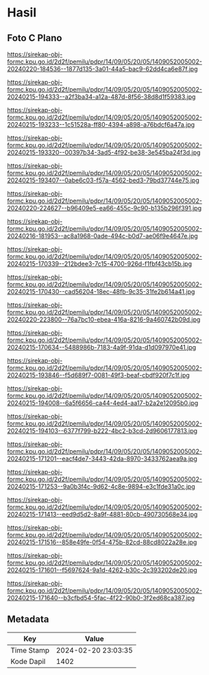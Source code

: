 # Hasil

## Foto C Plano

https://sirekap-obj-formc.kpu.go.id/2d2f/pemilu/pdpr/14/09/05/20/05/1409052005002-20240220-184536--1877d135-3a01-44a5-bac9-62dd4ca6e87f.jpg

https://sirekap-obj-formc.kpu.go.id/2d2f/pemilu/pdpr/14/09/05/20/05/1409052005002-20240215-194333--a2f3ba34-a12a-487d-8f56-38d8d1f59383.jpg

https://sirekap-obj-formc.kpu.go.id/2d2f/pemilu/pdpr/14/09/05/20/05/1409052005002-20240215-193233--1c51528a-ff80-4394-a898-a76bdcf6a47a.jpg

https://sirekap-obj-formc.kpu.go.id/2d2f/pemilu/pdpr/14/09/05/20/05/1409052005002-20240215-193320--00397b34-3ad5-4f92-be38-3e545ba24f3d.jpg

https://sirekap-obj-formc.kpu.go.id/2d2f/pemilu/pdpr/14/09/05/20/05/1409052005002-20240215-193407--0abe6c03-f57a-4562-bed3-79bd37744e75.jpg

https://sirekap-obj-formc.kpu.go.id/2d2f/pemilu/pdpr/14/09/05/20/05/1409052005002-20240220-224627--b96409e5-ea66-455c-9c90-b135b296f391.jpg

https://sirekap-obj-formc.kpu.go.id/2d2f/pemilu/pdpr/14/09/05/20/05/1409052005002-20240216-181953--ac8a1968-0ade-494c-b0d7-ae06f9e4647e.jpg

https://sirekap-obj-formc.kpu.go.id/2d2f/pemilu/pdpr/14/09/05/20/05/1409052005002-20240215-170339--212bdee3-7c15-4700-926d-f1fbf43cb15b.jpg

https://sirekap-obj-formc.kpu.go.id/2d2f/pemilu/pdpr/14/09/05/20/05/1409052005002-20240215-170430--cad56204-18ec-48fb-9c35-31fe2b614a41.jpg

https://sirekap-obj-formc.kpu.go.id/2d2f/pemilu/pdpr/14/09/05/20/05/1409052005002-20240220-223800--76a7bc10-ebea-416a-8216-9a460742b09d.jpg

https://sirekap-obj-formc.kpu.go.id/2d2f/pemilu/pdpr/14/09/05/20/05/1409052005002-20240215-170634--5488986b-7183-4a9f-91da-d1d097970e41.jpg

https://sirekap-obj-formc.kpu.go.id/2d2f/pemilu/pdpr/14/09/05/20/05/1409052005002-20240215-193846--f5d689f7-0081-49f3-beaf-cbdf920f7c1f.jpg

https://sirekap-obj-formc.kpu.go.id/2d2f/pemilu/pdpr/14/09/05/20/05/1409052005002-20240215-194008--6a5f6656-ca44-4ed4-aa17-b2a2e12095b0.jpg

https://sirekap-obj-formc.kpu.go.id/2d2f/pemilu/pdpr/14/09/05/20/05/1409052005002-20240215-194103--6377f799-b222-4bc2-b3cd-2d9606177813.jpg

https://sirekap-obj-formc.kpu.go.id/2d2f/pemilu/pdpr/14/09/05/20/05/1409052005002-20240215-171201--eacf4de7-3443-42da-8970-3433762aea9a.jpg

https://sirekap-obj-formc.kpu.go.id/2d2f/pemilu/pdpr/14/09/05/20/05/1409052005002-20240215-171253--9a0b3f4c-9d62-4c8e-9894-e3c1fde31a0c.jpg

https://sirekap-obj-formc.kpu.go.id/2d2f/pemilu/pdpr/14/09/05/20/05/1409052005002-20240215-171413--eed9d5d2-8a9f-4881-80cb-490730568e34.jpg

https://sirekap-obj-formc.kpu.go.id/2d2f/pemilu/pdpr/14/09/05/20/05/1409052005002-20240215-171516--858e49fe-0f54-475b-82cd-88cd8022a28e.jpg

https://sirekap-obj-formc.kpu.go.id/2d2f/pemilu/pdpr/14/09/05/20/05/1409052005002-20240215-171601--f5697624-9a1d-4262-b30c-2c393202de20.jpg

https://sirekap-obj-formc.kpu.go.id/2d2f/pemilu/pdpr/14/09/05/20/05/1409052005002-20240215-171640--b3cfbd54-5fac-4f22-90b0-3f2ed68ca387.jpg


## Metadata

| Key        | Value               |
| ---------- | ------------------- |
| Time Stamp | 2024-02-20 23:03:35 |
| Kode Dapil | 1402                |




